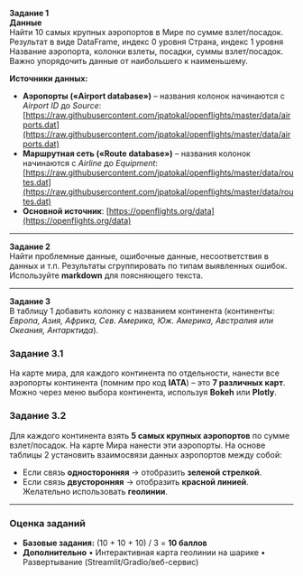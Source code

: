 **Задание 1**  
**Данные**  
Найти 10 самых крупных аэропортов в Мире по сумме взлет/посадок. Результат в виде DataFrame, индекс 0 уровня Страна, индекс 1 уровня Название аэропорта, колонки взлеты, посадки, суммы взлет/посадок. Важно упорядочить данные от наибольшего к наименьшему.  

**Источники данных:**  
- **Аэропорты («Airport database»)** – названия колонок начинаются с *Airport ID* до *Source*:  
  [https://raw.githubusercontent.com/jpatokal/openflights/master/data/airports.dat](https://raw.githubusercontent.com/jpatokal/openflights/master/data/airports.dat)  
- **Маршрутная сеть («Route database»)** – названия колонок начинаются с *Airline* до *Equipment*:  
  [https://raw.githubusercontent.com/jpatokal/openflights/master/data/routes.dat](https://raw.githubusercontent.com/jpatokal/openflights/master/data/routes.dat)  
- **Основной источник**:
[https://openflights.org/data](https://openflights.org/data)
---  

**Задание 2**  
Найти проблемные данные, ошибочные данные, несоответствия в данных и т.п. Результаты сгруппировать по типам выявленных ошибок. Используйте **markdown** для поясняющего текста.  

---  

**Задание 3**  
В таблицу 1 добавить колонку с названием континента (континенты: *Европа, Азия, Африка, Сев. Америка, Юж. Америка, Австралия или Океания, Антарктида*).  

### **Задание 3.1**  
На карте мира, для каждого континента по отдельности, нанести все аэропорты континента (помним про код **IATA**) – это **7 различных карт**. Можно через меню выбора континента, используя **Bokeh** или **Plotly**.  

### **Задание 3.2**  
Для каждого континента взять **5 самых крупных аэропортов** по сумме взлет/посадок. На карте Мира нанести эти аэропорты. На основе таблицы 2 установить взаимосвязи данных аэропортов между собой:  
- Если связь **односторонняя** → отобразить **зеленой стрелкой**.  
- Если связь **двусторонняя** → отобразить **красной линией**.  
Желательно использовать **геолинии**.  

---  

### **Оценка заданий**  
 
- **Базовые задания:** (10 + 10 + 10) / 3 = **10 баллов**  
- **Дополнительно** • Интерактивная карта геолинии на шарике • Развертывание (Streamlit/Gradio/веб-сервис) 

